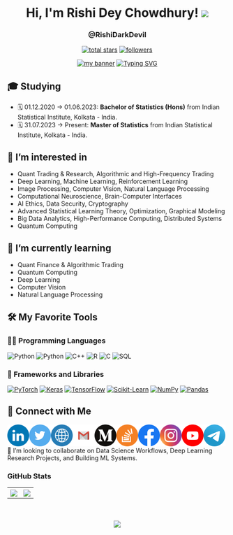 <h1 align="center">
Hi, I'm Rishi Dey Chowdhury!
  <img src="https://media.giphy.com/media/hvRJCLFzcasrR4ia7z/giphy.gif" width="30"></h1> 
<h3 align="center">@RishiDarkDevil</h3> 

<p align="center">
  <a href="https://github.com/RishiDarkDevil?tab=repositories&sort=stargazers">
    <img alt="total stars" title="Total stars on GitHub" src="https://custom-icon-badges.demolab.com/github/stars/RishiDarkDevil?color=55960c&style=for-the-badge&labelColor=488207&logo=star"/></a>
  <a href="https://github.com/RishiDarkDevil?tab=followers">
    <img alt="followers" title="Follow me on Github" src="https://custom-icon-badges.demolab.com/github/followers/RishiDarkDevil?color=236ad3&labelColor=1155ba&style=for-the-badge&logo=person-add&label=Follow&logoColor=white"/></a>
</p>

<p align="center">
  <a href="https://rishidarkdevil.github.io/" target="_blank" rel="noreferrer"><img src="https://user-images.githubusercontent.com/52328147/192350589-c7164d50-a563-4405-9ee8-3a8e9efbeacc.png" alt="my banner"></a>
  <a href="https://git.io/typing-svg"><img src="https://readme-typing-svg.demolab.com?font=Fira+Code&pause=1000&center=true&width=435&lines=Quantitative+Trading;Machine+Learning;Deep+Learning;Computer+Vision;Natural+Language+Processing;Computational+Neuroscience;Data+Security;Quantum+Computing" alt="Typing SVG" /></a>
</p> 

## 🎓 Studying
  - 🗓 01.12.2020 → 01.06.2023: **Bachelor of Statistics (Hons)** from Indian Statistical Institute, Kolkata - India.
  - 🗓 31.07.2023 → Present: **Master of Statistics** from Indian Statistical Institute, Kolkata - India.
## 👀 I’m interested in
  - Quant Trading & Research, Algorithmic and High-Frequency Trading
  - Deep Learning, Machine Learning, Reinforcement Learning 
  - Image Processing, Computer Vision, Natural Language Processing
  - Computational Neuroscience, Brain-Computer Interfaces
  - AI Ethics, Data Security, Cryptography  
  - Advanced Statistical Learning Theory, Optimization, Graphical Modeling
  - Big Data Analytics, High-Performance Computing, Distributed Systems
  - Quantum Computing
## 🌱 I’m currently learning
  - Quant Finance & Algorithmic Trading
  - Quantum Computing
  - Deep Learning
  - Computer Vision
  - Natural Language Processing

## 🛠️ My Favorite Tools

### 👨‍💻 Programming Languages

<p>
<img alt="Python" src="https://img.shields.io/badge/Python%20-%2314354C.svg?logo=python&logoColor=white">
<img alt="Python" src="https://img.shields.io/badge/Rust%20-%23DC143C.svg?logo=rust&logoColor=white">
<img alt="C++" src="https://img.shields.io/badge/C++%20-%2300599C.svg?logo=c%2B%2B&logoColor=white">
<img alt="R" src="https://img.shields.io/badge/R%20-%2300599C.svg?logo=R&logoColor=white">
<img alt="C" src="https://img.shields.io/badge/C%20-%232370ED.svg?logo=c&logoColor=white">
<img alt="SQL" src="https://img.shields.io/badge/SQL%20-%23025E8C.svg?logo=amazon-dynamodb&logoColor=white">

### 🧰 Frameworks and Libraries

<p>
    <a href="#"><img alt="PyTorch" src="https://img.shields.io/badge/PyTorch%20-%23DC143C.svg?logo=PyTorch&logoColor=white"></a>
    <a href="#"><img alt="Keras" src="https://img.shields.io/badge/Keras%20-%23D00000.svg?logo=Keras&logoColor=white"></a>
    <a href="#"><img alt="TensorFlow" src="https://img.shields.io/badge/TensorFlow%20-%23FF6F00.svg?logo=TensorFlow&logoColor=white"></a>
    <a href="#"><img alt="Scikit-Learn" src="https://img.shields.io/badge/scikitlearn%20-%23C2DFFF.svg?logo=scikit-learn&logoColor=blue"></a>
    <a href="#"><img alt="NumPy" src="https://img.shields.io/badge/Numpy%20-%23013243.svg?logo=numpy&logoColor=white"></a>
    <a href="#"><img alt="Pandas" src="https://img.shields.io/badge/Pandas%20-%23150458.svg?logo=pandas&logoColor=white"></a>
</p>

## 🤝 Connect with Me

<a href="https://www.linkedin.com/in/rishi-dey-chowdhury/"><img align="left" src="https://raw.githubusercontent.com/RishiDarkDevil/RishiDarkDevil/main/SVG/Color/LinkedIN.svg" alt="Rishi Dey Chowdhury | LinkedIn" width="50px"/></a>
<a href="https://twitter.com/rishidarkdevil"><img align="left" src="https://raw.githubusercontent.com/RishiDarkDevil/RishiDarkDevil/main/SVG/Color/Twitter.svg" alt="Rishi Dey Chowdhury | Twitter" width="50px"/></a>
<a href="https://rishidarkdevil.github.io/"><img align="left" src="https://raw.githubusercontent.com/RishiDarkDevil/RishiDarkDevil/main/SVG/Color/WWW.svg" alt="Rishi Dey Chowdhury | Website" width="50px"/></a>
<a href="mailto: rishi8001100192@gmail.com"><img align="left" src="https://raw.githubusercontent.com/RishiDarkDevil/RishiDarkDevil/main/SVG/Color/Gmail.svg" alt="Rishi Dey Chowdhury | Gmail" width="50px"/></a>
<a href="https://medium.com/@rishidarkdevil"><img align="left" src="https://raw.githubusercontent.com/RishiDarkDevil/RishiDarkDevil/main/SVG/Color/Medium.svg" alt="Rishi Dey Chowdhury | Medium" width="50px"/></a>
<a href="https://stackoverflow.com/users/15240549/rishi-dey-chowdhury"><img align="left" src="https://raw.githubusercontent.com/RishiDarkDevil/RishiDarkDevil/main/SVG/Color/Stackoverflow.svg" alt="Rishi Dey Chowdhury | StackOverflow" width="50px"/></a>
<a href="https://www.facebook.com/rishi.deychowdhury/"><img align="left" src="https://raw.githubusercontent.com/RishiDarkDevil/RishiDarkDevil/main/SVG/Color/Facebook.svg" alt="Rishi Dey Chowdhury | Facebook" width="50px"/></a>
<a href="https://www.instagram.com/rishidarkdevil/"><img align="left" src="https://raw.githubusercontent.com/RishiDarkDevil/RishiDarkDevil/main/SVG/Color/Instagram.svg" alt="Rishi Dey Chowdhury | Instagram" width="50px"/></a>
<a href="https://www.youtube.com/channel/UCiOcFWpy2TxZE8hXK4dQ-Wg"><img align="left" src="https://raw.githubusercontent.com/RishiDarkDevil/RishiDarkDevil/main/SVG/Color/Youtube.svg" alt="Rishi Dey Chowdhury | YouTube" width="50px"/></a>
<a href="https://t.me/RishiDarkDevil"><img align="left" src="https://raw.githubusercontent.com/RishiDarkDevil/RishiDarkDevil/main/SVG/Color/Telegram.svg" alt="Rishi Dey Chowdhury | Telegram" width="50px"/></a>
</br></br></br>
💞️ I’m looking to collaborate on Data Science Workflows, Deep Learning Research Projects, and Building ML Systems.

### GitHub Stats
<table class="center" style="width:100%;">
  <tr>
    <td align="center">
  <img align="center" src="https://github-readme-stats.vercel.app/api?username=rishidarkdevil&count_private=true&show_icons=true&theme=algolia&hide_border=true" />
    </td>
    <td align="center">
  <img align="center" src="http://github-readme-streak-stats.herokuapp.com/?user=RishiDarkDevil&theme=radical&date_format=M%20j%5B%2C%20Y%5D&ring=ff3068&fire=ff3068&sideNums=ff3068">
</td>
  </tr>
</table>

<h1 align="center">
  <img align="center" src="https://github-readme-stats.vercel.app/api/top-langs/?username=rishidarkdevil&hide=html&langs_count=10&theme=algolia&hide_border=true" />
</h1>

<!---
RishiDarkDevil/RishiDarkDevil is a ✨ special ✨ repository because its `README.md` (this file) appears on your GitHub profile.
You can click the Preview link to take a look at your changes.
--->
